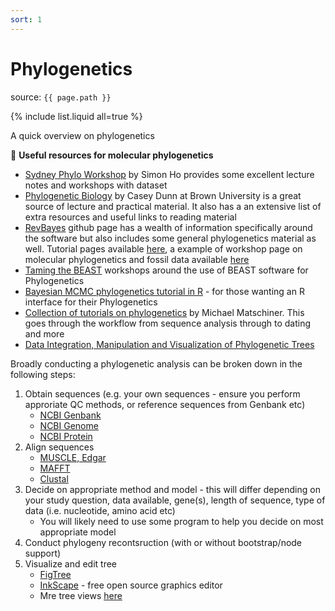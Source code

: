 ```yaml
---
sort: 1
---
```


# Phylogenetics

source: `{{ page.path }}`

{% include list.liquid all=true %}

<span class="badge badge-info">A quick overview on phylogenetics</span>


:link: **Useful resources for molecular phylogenetics**

* [Sydney Phylo Workshop](https://github.com/simon-ho/SydneyPhyloWorkshop) by Simon Ho provides some excellent lecture notes and workshops with dataset
* [Phylogenetic Biology](https://github.com/Phylogenetics-Brown-BIOL1425/phylogeneticbiology) by Casey Dunn at Brown University is a great source of lecture and practical material. It also has a an extensive list of extra resources and useful links to reading material
* [RevBayes](https://github.com/revbayes) github page has a wealth of information specifically around the software but also includes some general phylogenetics material as well. Tutorial pages available [here](https://revbayes.github.io/tutorials/), a example of workshop page on molecular phylogenetics and fossil data available [here](http://phyloworks.org/revbayes-workshop2017/)
* [Taming the BEAST](https://taming-the-beast.org/tutorials/Introduction-to-BEAST2/) workshops around the use of BEAST software for Phylogenetics
* [Bayesian MCMC phylogenetics tutorial in R](https://github.com/thednainus/Bayesian_tutorial) - for those wanting an R interface for their Phylogenetics
* [Collection of tutorials on phylogenetics](https://github.com/mmatschiner/tutorials) by Michael Matschiner. This goes through the workflow from sequence analysis through to dating and more
* [Data Integration, Manipulation and Visualization of Phylogenetic Trees](https://yulab-smu.github.io/treedata-book/index.html)

Broadly conducting a phylogenetic analysis can be broken down in the following steps:

1. Obtain sequences (e.g. your own sequences - ensure you perform approriate QC methods, or reference sequences from Genbank etc)
    - [NCBI Genbank](https://www.ncbi.nlm.nih.gov/genbank/)
    - [NCBI Genome](https://www.ncbi.nlm.nih.gov/genome/)
    - [NCBI Protein](https://www.ncbi.nlm.nih.gov/protein/)
2. Align sequences
    - [MUSCLE, Edgar](https://drive5.com/muscle/)
    - [MAFFT](https://mafft.cbrc.jp/alignment/software/)
    - [Clustal](http://www.clustal.org/)
3. Decide on appropriate method and model - this will differ depending on your study question, data available, gene(s), length of sequence, type of data (i.e. nucleotide, amino acid etc)
    - You will likely need to use some program to help you decide on most appropriate model
4. Conduct phylogeny recontsruction (with or without bootstrap/node support)
5. Visualize and edit tree
    - [FigTree](http://tree.bio.ed.ac.uk/software/figtree/)
    - [InkScape](https://inkscape.org/) - free open source graphics editor
    - Mre tree views [here](http://www.treedyn.org/overview/editors.html)
